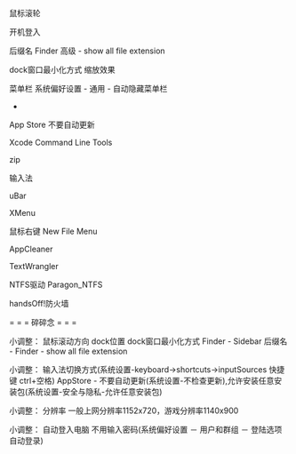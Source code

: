 
鼠标滚轮


开机登入

后缀名
Finder 高级 - show all file extension

dock窗口最小化方式
缩放效果

菜单栏
系统偏好设置 - 通用 - 自动隐藏菜单栏

-

App Store
不要自动更新

Xcode Command Line Tools

zip

输入法

uBar

XMenu

鼠标右键 New File Menu

AppCleaner

TextWrangler

NTFS驱动 Paragon_NTFS

handsOff!防火墙

= = = 碎碎念 = = =

小调整：
鼠标滚动方向
dock位置
dock窗口最小化方式
Finder - Sidebar
后缀名 - Finder - show all file extension

小调整：
输入法切换方式(系统设置-keyboard->shortcuts->inputSources 快捷键 ctrl+空格)
AppStore - 不要自动更新(系统设置-不检查更新),允许安装任意安装包(系统设置-安全与隐私-允许任意安装包)

小调整：
分辨率 一般上网分辨率1152x720，游戏分辨率1140x900

小调整：
自动登入电脑 不用输入密码(系统偏好设置 － 用户和群组 － 登陆选项 自动登录)

#
